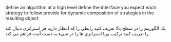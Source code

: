 define an algorithm at a high level
define the interface you expect each strategy to follow
provide for dynamic composition of strategies in the resulting object


یک الگوریتم را در سطح بالا تعریف کنید
رابطی را که انتظار دارید هر استراتژی دنبال کند را تعریف کنید
ترکیب پویا استراتژی ها را در شیء به دست آمده فراهم می کند